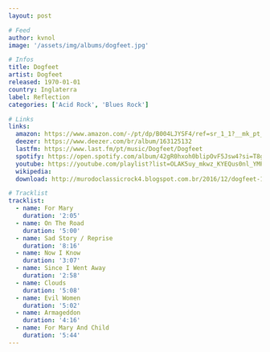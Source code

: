 ```yaml
---
layout: post

# Feed
author: kvnol
image: '/assets/img/albums/dogfeet.jpg'

# Infos
title: Dogfeet
artist: Dogfeet
released: 1970-01-01
country: Inglaterra
label: Reflection
categories: ['Acid Rock', 'Blues Rock']

# Links
links:
  amazon: https://www.amazon.com/-/pt/dp/B004LJYSF4/ref=sr_1_1?__mk_pt_BR=%C3%85M%C3%85%C5%BD%C3%95%C3%91&crid=172OJAETFOC7V&dchild=1&keywords=dogfeet+cd&qid=1614910424&s=music&sprefix=dogfeet%2Caps%2C330&sr
  deezer: https://www.deezer.com/br/album/163125132
  lastfm: https://www.last.fm/pt/music/Dogfeet/Dogfeet
  spotify: https://open.spotify.com/album/42gR0hxoh0blipOvF5Jsw4?si=T8g9HS4oRaCYBqot-a0gTQ
  youtube: https://youtube.com/playlist?list=OLAK5uy_mkwz_KYEQus0nl_YMPvCGBv-38nAIWk6Y
  wikipedia:
  download: http://murodoclassicrock4.blogspot.com.br/2016/12/dogfeet-1970.html

# Tracklist
tracklist:
  - name: For Mary
    duration: '2:05'
  - name: On The Road
    duration: '5:00'
  - name: Sad Story / Reprise
    duration: '8:16'
  - name: Now I Know
    duration: '3:07'
  - name: Since I Went Away
    duration: '2:58'
  - name: Clouds
    duration: '5:08'
  - name: Evil Women
    duration: '5:02'
  - name: Armageddon
    duration: '4:16'
  - name: For Mary And Child
    duration: '5:44'
---
```

